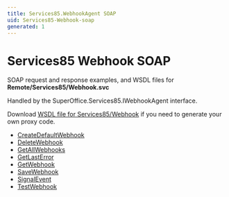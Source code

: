 ```yaml
---
title: Services85.WebhookAgent SOAP
uid: Services85-Webhook-soap
generated: 1
---
```


# Services85 Webhook SOAP

SOAP request and response examples, and WSDL files for **Remote/Services85/Webhook.svc**

Handled by the <see cref="T:SuperOffice.Services85.IWebhookAgent">SuperOffice.Services85.IWebhookAgent</see> interface.



Download [WSDL file for Services85/Webhook](../Services85-Webhook.md) if you need to generate your own proxy code.

* [CreateDefaultWebhook](CreateDefaultWebhook.md)
* [DeleteWebhook](DeleteWebhook.md)
* [GetAllWebhooks](GetAllWebhooks.md)
* [GetLastError](GetLastError.md)
* [GetWebhook](GetWebhook.md)
* [SaveWebhook](SaveWebhook.md)
* [SignalEvent](SignalEvent.md)
* [TestWebhook](TestWebhook.md)


